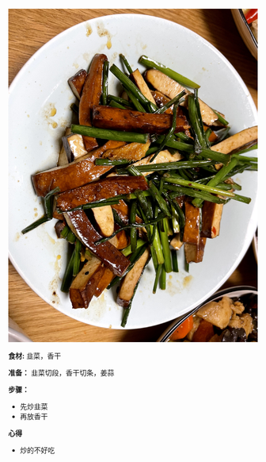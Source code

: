 ![韭菜香干](images/韭菜香干.jpg)


**食材:**
韭菜，香干

**准备：**
韭菜切段，香干切条，姜蒜

**步骤：**
- 先炒韭菜
- 再放香干


**心得**
- 炒的不好吃